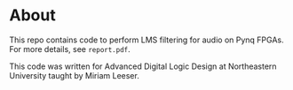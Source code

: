 # About

This repo contains code to perform LMS filtering for audio on Pynq FPGAs. For more details, see `report.pdf`.

This code was written for Advanced Digital Logic Design at Northeastern University taught by Miriam Leeser.
